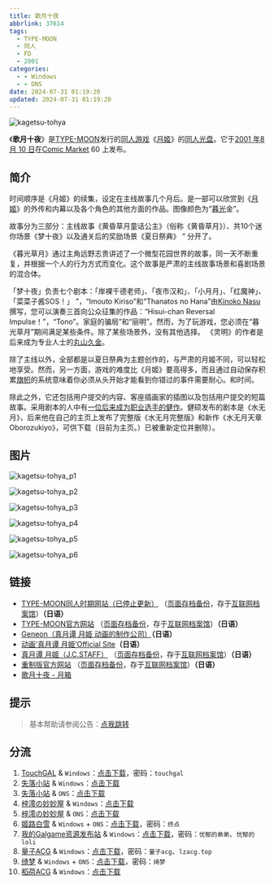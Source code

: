 ```yaml
---
title: 歌月十夜
abbrlink: 37614
tags:
  - TYPE-MOON
  - 同人
  - FD
  - 2001
categories:
  - - Windows
  - - ONS
date: 2024-07-31 01:19:20
updated: 2024-07-31 01:19:20
---
```


![kagetsu-tohya](https://unpkg.com/galgame/img/kagetsu-tohya.webp)

《**歌月十夜**》是[TYPE-MOON](https://ja.wikipedia.org/wiki/TYPE-MOON)发行的[同人游戏](https://ja.wikipedia.org/wiki/同人ゲーム)《[月姬](https://ja.wikipedia.org/wiki/月姫_(ゲーム))》的[同人光盘](https://ja.wikipedia.org/wiki/ファンディスク)。它于[2001 年](https://ja.wikipedia.org/wiki/2001年)[8 月 10 日](https://ja.wikipedia.org/wiki/8月10日)在[Comic Market](https://ja.wikipedia.org/wiki/コミックマーケット) 60 上发布。

<!-- more -->

## 简介

时间顺序是《月姬》的续集，设定在主线故事几个月后。是一部可以欣赏到《[月姬](https://ja.wikipedia.org/wiki/月姫_(ゲーム))》的外传和内幕以及各个角色的其他方面的作品。图像颜色为“[暮光](https://ja.wikipedia.org/wiki/黄昏)金”。

故事分为三部分：主线故事《黄昏草月童话公主》（俗称《黄昏草月》）、共10个迷你场景《梦十夜》以及通关后的奖励场景《夏日祭典》 ” 分开了。

《暮光草月》通过主角远野志贵讲述了一个微型花园世界的故事，同一天不断重复，并根据一个人的行为方式而变化。这个故事是严肃的主线故事场景和喜剧场景的混合体。

「梦十夜」负责七个剧本：「岸裸千德老师」、「夜市汉和」、「小月月」、「红魔神」、「菜菜子酱SOS！」 ”，“Imouto Kiriso”和“Thanatos no Hana”由[Kinoko Nasu](https://ja.wikipedia.org/wiki/奈須きのこ)撰写，您可以演奏三首向公众征集的作品：“Hisui-chan Reversal Impulse！”，“Tono”。家庭的骗局”和“丽明”。然而，为了玩游戏，您必须在“暮光草月”期间满足某些条件。除了某些场景外，没有其他选择。 《灵明》的作者是后来成为专业人士的[丸山久金](https://ja.wikipedia.org/wiki/丸山くがね)。

除了主线以外，全部都是以夏日祭典为主题创作的，与严肃的月姬不同，可以轻松地享受。然而，另一方面，游戏的难度比《月姬》要高得多，而且通过自动保存积累[旗帜](https://ja.wikipedia.org/wiki/フラグ_(スラング))的系统意味着你必须从头开始才能看到你错过的事件需要耐心。和时间。

除此之外，它还包括用户提交的内容、客座插画家的插图以及包括用户提交的短篇故事。采用剧本的人中有[一位后来成为职业选手的健作](https://ja.wikipedia.org/wiki/健速)。健硕发布的剧本是《水无月》，后来他在自己的主页上发布了完整版《水无月完整版》和新作《水无月天章Oborozukiyo》，可供下载（目前为主页。）已被重新定位并删除）。

## 图片

![kagetsu-tohya_p1](https://unpkg.com/galgame/img/kagetsu-tohya_p1.webp)

![kagetsu-tohya_p2](https://unpkg.com/galgame/img/kagetsu-tohya_p2.webp)

![kagetsu-tohya_p3](https://unpkg.com/galgame/img/kagetsu-tohya_p3.webp)

![kagetsu-tohya_p4](https://unpkg.com/galgame/img/kagetsu-tohya_p4.webp)

![kagetsu-tohya_p5](https://unpkg.com/galgame/img/kagetsu-tohya_p5.webp)

![kagetsu-tohya_p6](https://unpkg.com/galgame/img/kagetsu-tohya_p6.webp)

## 链接

- [TYPE-MOON同人时期网站（已停止更新）](http://www.typemoon.org/) （[页面存档备份](https://web.archive.org/web/20100304150149/http://www.typemoon.org/)，存于[互联网档案馆](https://zh.wikipedia.org/wiki/互联网档案馆)）**（日语）**
- [TYPE-MOON官方网站](http://www.typemoon.com/) （[页面存档备份](https://web.archive.org/web/20061121165221/http://www.typemoon.com/)，存于[互联网档案馆](https://zh.wikipedia.org/wiki/互联网档案馆)）**（日语）**
- [Geneon（真月谭 月姫 动画的制作公司）](https://web.archive.org/web/20090306081912/http://www.geneon-ent.co.jp/)**（日语）**
- [动画‘真月谭 月姫’Official Site](https://web.archive.org/web/20071211060931/http://www.geneon-ent.co.jp/rondorobe/anime/tsukihime/)**（日语）**
- [真月谭 月姬（J.C.STAFF）](http://www.jcstaff.co.jp/sho-sai/tsuki-shokai/tsuki-index.htm) （[页面存档备份](https://web.archive.org/web/20160227151939/http://www.jcstaff.co.jp/sho-sai/tsuki-shokai/tsuki-index.htm)，存于[互联网档案馆](https://zh.wikipedia.org/wiki/互联网档案馆)）**（日语）**
- [重制版官方网站](http://typemoon.com/products/tsukihime/) （[页面存档备份](https://web.archive.org/web/20211121095655/http://typemoon.com/products/tsukihime/)，存于[互联网档案馆](https://zh.wikipedia.org/wiki/互联网档案馆)）**（日语）**
- [歌月十夜 - 月箱](http://www.typemoon.org/box/dream.html)

## 提示

> 基本帮助请参阅公告：[点我跳转](/p/announcement/)

## 分流

1. [TouchGAL](https://touchgal.net/) & `Windows`：[点击下载](https://pan.touchgal.net/s/7qL9cX)，密码：`touchgal`
2. [失落小站](https://www.shinnku.com/) & `Windows`：[点击下载](https://www.shinnku.com/api/download/0/win/%E6%9C%88%E5%A7%AC%20%E6%AD%8C%E6%9C%88%E5%8D%81%E5%A4%9C.7z)
3. [失落小站](https://www.shinnku.com/) & `ONS`：[点击下载](https://www.shinnku.com/api/download/0/ons/%E6%AD%8C%E6%9C%88%E5%8D%81%E5%A4%9C.zip)
4. [梓澪の妙妙屋](https://zi0.cc/) & `Windows`：[点击下载](https://zi0.cc/d/%60%E3%80%90%E5%90%88%E9%9B%86%E7%B3%BB%E5%88%97%E3%80%91/%E6%B1%89%E5%8C%96galgame%E4%BC%9A%E7%A4%BE%E5%90%88%E9%9B%86/%E6%B1%89%E5%8C%96%E4%BC%9A%E7%A4%BE%E5%90%88%E9%9B%86%E9%83%A8%E5%88%86%20part22/TYPE-MOON/%E6%B1%89%E5%8C%96/%5B010908%5D%5BTYPE-MOON%5D%20%E6%9C%88%E5%A7%AB%20-%E6%AD%8C%E6%9C%88%E5%8D%81%E5%A4%9C-.rar?sign=W7ISEH6P1CwG1oIUhPnXTHiECSq96ArsKzy13DcjpSI=:0)
5. [梓澪の妙妙屋](https://zi0.cc/) & `ONS`：[点击下载](https://zi0.cc/d/%60%E3%80%90%E5%BD%92%20%E6%A1%A3%E3%80%91/%E3%80%90ONS%E5%90%88%E9%9B%86%E3%80%91/%5BTYPE-MOON%5D%E6%AD%8C%E6%9C%88%E5%8D%81%E5%A4%9C.7z?sign=KC3xRzVOA_5bhMdP3riZ9vEm8FIynwBr8K6iz42GE4U=:0)
6. [姬路白雪](https://pan.jlbx.xyz/) & `Windows` + `ONS`：[点击下载](https://pan.jlbx.xyz/?s=%E6%AD%8C%E6%9C%88%E5%8D%81%E5%A4%9C)，密码：`终点`
7. [我的Galgame资源发布站](https://www.ttloli.com/) & `Windows`：[点击下载](https://www.ttloli.com/geyueshiye.html)，密码：`忧郁的弟弟`、`忧郁的loli`
8. [量子ACG](https://lzacg.org/) & `Windows`：[点击下载](https://lzacg.org/6594)，密码：`量子acg`、`lzacg.top`
9. [绮梦](https://acgs.one/) & `Windows` + `ONS`：[点击下载](https://acgs.one/game/400.html)，密码：`绮梦`
10. [稻荷ACG](https://amoebi.com/) & `Windows`：[点击下载](https://sakustar.me/art/364)
